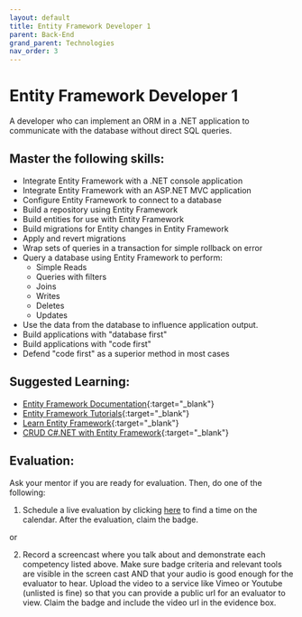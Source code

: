 ```yaml
---
layout: default
title: Entity Framework Developer 1
parent: Back-End
grand_parent: Technologies
nav_order: 3
---
```

# Entity Framework Developer 1

A developer who can implement an ORM in a .NET application to communicate with the database without direct SQL queries.

## Master the following skills:

- Integrate Entity Framework with a .NET console application
- Integrate Entity Framework with an ASP.NET MVC application
- Configure Entity Framework to connect to a database
- Build a repository using Entity Framework
- Build entities for use with Entity Framework
- Build migrations for Entity changes in Entity Framework
- Apply and revert migrations
- Wrap sets of queries in a transaction for simple rollback on error
- Query a database using Entity Framework to perform:
  - Simple Reads
  - Queries with filters
  - Joins
  - Writes
  - Deletes
  - Updates
- Use the data from the database to influence application output.
- Build applications with "database first"
- Build applications with "code first"
- Defend "code first" as a superior method in most cases

## Suggested Learning:

- [Entity Framework Documentation](https://docs.microsoft.com/en-us/ef/){:target="\_blank"}
- [Entity Framework Tutorials](https://www.entityframeworktutorial.net/){:target="\_blank"}
- [Learn Entity Framework](https://www.udemy.com/course/learn-entity-framework/){:target="\_blank"}
- [CRUD C#.NET with Entity Framework](https://www.udemy.com/course/crud-cnet-with-entity-framework/){:target="\_blank"}

## Evaluation:

Ask your mentor if you are ready for evaluation. Then, do one of the following:

1. Schedule a live evaluation by clicking [here](https://api.logro.io/widget/appointment/codex-evals/full-stack) to find a time on the calendar. After the evaluation, claim the badge.

or

2. Record a screencast where you talk about and demonstrate each competency listed above. Make sure badge criteria and relevant tools are visible in the screen cast AND that your audio is good enough for the evaluator to hear. Upload the video to a service like Vimeo or Youtube (unlisted is fine) so that you can provide a public url for an evaluator to view. Claim the badge and include the video url in the evidence box.
